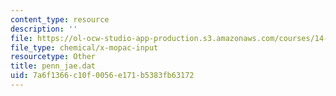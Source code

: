 ```yaml
---
content_type: resource
description: ''
file: https://ol-ocw-studio-app-production.s3.amazonaws.com/courses/14-382-econometrics-spring-2017/7a6f1366c10f0056e171b5383fb63172_penn_jae.dat
file_type: chemical/x-mopac-input
resourcetype: Other
title: penn_jae.dat
uid: 7a6f1366-c10f-0056-e171-b5383fb63172
---
```

